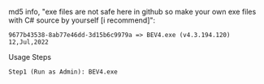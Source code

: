 md5 info, "exe files are not safe here in github so make your own exe files with C# source by yourself [i recommend]":
     
     
    9677b43538-8ab77e46dd-3d15b6c9979a => BEV4.exe (v4.3.194.120) 12,Jul,2022
    

Usage Steps

    Step1 (Run as Admin): BEV4.exe  
